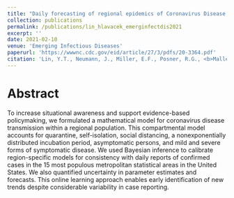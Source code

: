 ```yaml
---
title: "Daily forecasting of regional epidemics of Coronavirus Disease with Bayesian uncertainty quantification, United States"
collection: publications
permalink: /publications/lin_hlavacek_emerginfectdis2021
excerpt: ''
date: 2021-02-10
venue: 'Emerging Infectious Diseases'
paperurl: 'https://wwwnc.cdc.gov/eid/article/27/3/pdfs/20-3364.pdf'
citation: 'Lin, Y.T., Neumann, J., Miller, E.F., Posner, R.G., <b>Mallela,A.</b>, Safta, C., Ray, J., Thakur, G., Chinthavali, S., and Hlavacek, W.S.'
---
```


# Abstract 
To increase situational awareness and support evidence-based policymaking, we formulated a mathematical model for coronavirus disease transmission within a regional population. This compartmental model accounts for quarantine, self-isolation, social distancing, a nonexponentially distributed incubation period, asymptomatic persons, and mild and severe forms of symptomatic disease. We used Bayesian inference to calibrate region-specific models for consistency with daily reports of confirmed cases in the 15 most populous metropolitan statistical areas in the United States. We also quantified uncertainty in parameter estimates and forecasts. This online learning approach enables early identification of new trends despite considerable variability in case reporting.